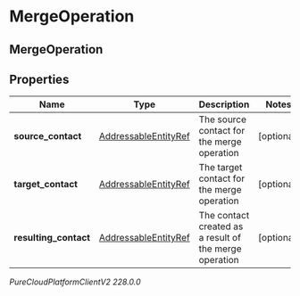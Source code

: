 # MergeOperation

## MergeOperation

## Properties

|Name | Type | Description | Notes|
|------------ | ------------- | ------------- | -------------|
| **source_contact** | [AddressableEntityRef](AddressableEntityRef) | The source contact for the merge operation | [optional] |
| **target_contact** | [AddressableEntityRef](AddressableEntityRef) | The target contact for the merge operation | [optional] |
| **resulting_contact** | [AddressableEntityRef](AddressableEntityRef) | The contact created as a result of the merge operation | [optional] |



_PureCloudPlatformClientV2 228.0.0_
